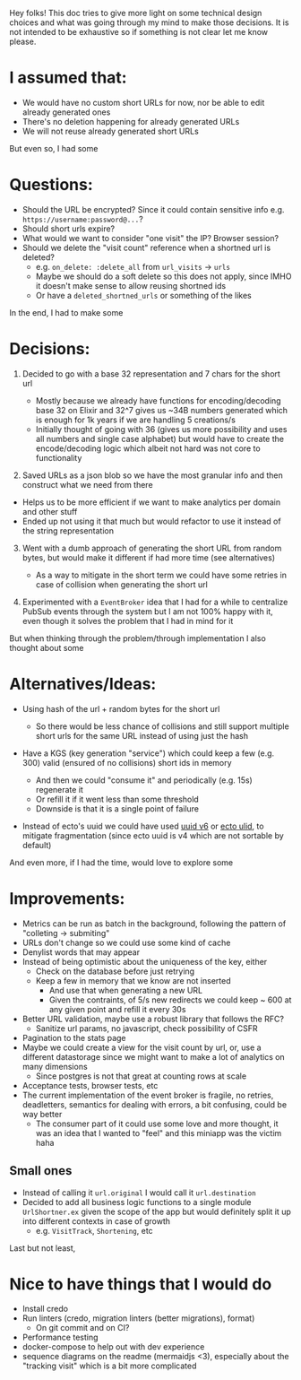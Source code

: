 Hey folks! This doc tries to give more light on some technical design choices and what was going through my mind to make those decisions.
It is not intended to be exhaustive so if something is not clear let me know please.

# I assumed that:

- We would have no custom short URLs for now, nor be able to edit already generated ones
- There's no deletion happening for already generated URLs
- We will not reuse already generated short URLs

But even so, I had some

# Questions:

- Should the URL be encrypted? Since it could contain sensitive info e.g. `https://username:password@...`?
- Should short urls expire?
- What would we want to consider "one visit" the IP? Browser session?
- Should we delete the "visit count" reference when a shortned url is deleted?
  - e.g. `on_delete: :delete_all` from `url_visits` -> `urls`
  - Maybe we should do a soft delete so this does not apply, since IMHO it doesn't make sense to allow reusing shortned ids
  - Or have a `deleted_shortned_urls` or something of the likes

In the end, I had to make some

# Decisions:

1. Decided to go with a base 32 representation and 7 chars for the short url
    - Mostly because we already have functions for encoding/decoding base 32 on Elixir and 32^7 gives us ~34B numbers generated which is enough for 1k years if we are handling 5 creations/s
    - Initially thought of going with 36 (gives us more possibility and uses all numbers and single case alphabet) but would have to create the encode/decoding logic which albeit not hard was not core to functionality

2. Saved URLs as a json blob so we have the most granular info and then construct what we need from there
  - Helps us to be more efficient if we want to make analytics per domain and other stuff
  - Ended up not using it that much but would refactor to use it instead of the string representation

3. Went with a dumb approach of generating the short URL from random bytes, but would make it different if had more time (see alternatives)
    - As a way to mitigate in the short term we could have some retries in case of collision when generating the short url

4. Experimented with a `EventBroker` idea that I had for a while to centralize PubSub events through the system but I am not 100% happy with it, even though it solves the problem that I had in mind for it

But when thinking through the problem/through implementation I also thought about some

# Alternatives/Ideas:

- Using hash of the url + random bytes for the short url
    - So there would be less chance of collisions and still support multiple short urls for the same URL instead of using just the hash

- Have a KGS (key generation "service") which could keep a few (e.g. 300) valid (ensured of no collisions) short ids in memory
    - And then we could "consume it" and periodically (e.g. 15s) regenerate it
    - Or refill it if it went less than some threshold
    - Downside is that it is a single point of failure

- Instead of ecto's uuid we could have used [uuid v6](https://github.com/bitwalker/uniq) or [ecto ulid](https://github.com/TheRealReal/ecto-ulid), to mitigate fragmentation (since ecto uuid is v4 which are not sortable by default)

And even more, if I had the time, would love to explore some

# Improvements:

- Metrics can be run as batch in the background, following the pattern of "colleting -> submiting"
- URLs don't change so we could use some kind of cache
- Denylist words that may appear
- Instead of being optimistic about the uniqueness of the key, either
  - Check on the database before just retrying
  - Keep a few in memory that we know are not inserted
    - And use that when generating a new URL
    - Given the contraints, of 5/s new redirects we could keep ~ 600 at any given point and refill it every 30s
- Better URL validation, maybe use a robust library that follows the RFC?
    - Sanitize url params, no javascript, check possibility of CSFR
- Pagination to the stats page
- Maybe we could create a view for the visit count by url, or, use a different datastorage since we might want to make a lot of analytics on many dimensions
    - Since postgres is not that great at counting rows at scale
- Acceptance tests, browser tests, etc
- The current implementation of the event broker is fragile, no retries, deadletters, semantics for dealing with errors, a bit confusing, could be way better
    - The consumer part of it could use some love and more thought, it was an idea that I wanted to "feel" and this miniapp was the victim haha

## Small ones

- Instead of calling it `url.original` I would call it `url.destination`
- Decided to add all business logic functions to a single module `UrlShortner.ex` given the scope of the app but would definitely split it up into different contexts in case of growth
    - e.g. `VisitTrack`, `Shortening`, etc

Last but not least,

# Nice to have things that I would do

- Install credo
- Run linters (credo, migration linters (better migrations), format)
    - On git commit and on CI?
- Performance testing
- docker-compose to help out with dev experience
- sequence diagrams on the readme (mermaidjs <3), especially about the "tracking visit" which is a bit more complicated
